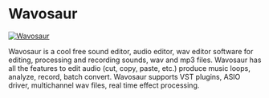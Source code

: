 # Wavosaur
[![Wavosaur](https://img.shields.io/badge/chocolatey-wavosaur-brightgreen.svg)](https://chocolatey.org/packages/wavosaur/)

Wavosaur is a cool free sound editor, audio editor, wav editor software for editing, processing and recording sounds, wav and mp3 files. Wavosaur has all the features to edit audio (cut, copy, paste, etc.) produce music loops, analyze, record, batch convert. Wavosaur supports VST plugins, ASIO driver, multichannel wav files, real time effect processing.
